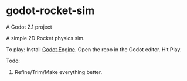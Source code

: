 # godot-rocket-sim
A Godot 2.1 project

A simple 2D Rocket physics sim.

To play:
Install [Godot Engine](https://godotengine.org/).
 Open the repo in the Godot editor.
  Hit Play.

Todo:
  1. Refine/Trim/Make everything better.
